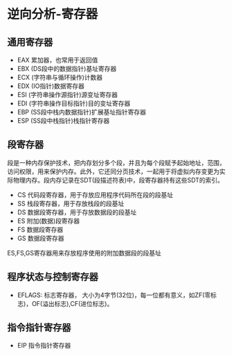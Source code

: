 # 逆向分析-寄存器

## 通用寄存器

- EAX    累加器，也常用于返回值
- EBX    (DS段中的数据指针)基址寄存器
- ECX    (字符串与循环操作)计数器
- EDX    (IO指针)数据寄存器
- ESI    (字符串操作源指针)源变址寄存器
- EDI    (字符串操作目标指针)目的变址寄存器
- EBP    (SS段中栈内数据指针)扩展基址指针寄存器
- ESP    (SS段中栈指针)栈指针寄存器

## 段寄存器

段是一种内存保护技术，把内存划分多个段，并且为每个段赋予起始地址，范围，访问权限，用来保护内存。此外，它还同分页技术，一起用于将虚拟内存变更为实际物理内存。段内存记录在SDT(段描述符表)中，段寄存器持有这些SDT的索引。

- CS 代码段寄存器，用于存放应用程序代码所在段的段基址
- SS 栈段寄存器，用于存放栈段的段基址
- DS 数据段寄存器，用于存放数据段的段基址
- ES 附加(数据)段寄存器
- FS 数据段寄存器
- GS 数据段寄存器

ES,FS,GS寄存器用来存放程序使用的附加数据段的段基址



## 程序状态与控制寄存器

- EFLAGS: 标志寄存器， 大小为4字节(32位)，每一位都有意义，如ZF(零标志)，OF(溢出标志),CF(进位标志)。

## 指令指针寄存器

- EIP 指令指针寄存器